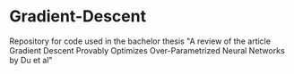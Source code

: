 # Gradient-Descent
Repository for code used in the bachelor thesis "A review of the article Gradient Descent Provably Optimizes Over-Parametrized Neural Networks by Du et al"
